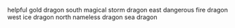 helpful gold dragon south 
magical storm dragon east 
dangerous fire dragon west 
ice dragon north 
nameless dragon 
sea dragon